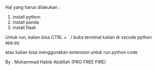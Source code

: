 Hal yang harus dilakukan : 
1. install python
2. install panda
3. install flask

Untuk run, kalian bisa CTRL + ` / buka terminal kalian di vscode 
python app.py

atau kalian bisa menggunakan extension untuk run python code

By : Muhammad Habib Abdillah (PRO FREE FIRE)
